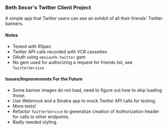 ### Beth Secor's Twitter Client Project

A simple app that Twitter users can see an exhibit of all their friends' Twitter banners.

#### Notes

- Tested with RSpec
- Twitter API calls recorded with VCR cassettes
- OAuth using `omniauth-twitter` gem
- No gem used for authorizing a request for friends list, see `TwitterService`

#### Issues/Improvements For the Future

- Some banner images do not load, need to figure out how to skip loading those.
- Use Webmock and a Sinatra app to mock Twitter API calls for testing.
- More tests!
- Refactor `TwitterService` to generalize creation of Authorization header for calls to other endpoints.
- Badly needed styling.
